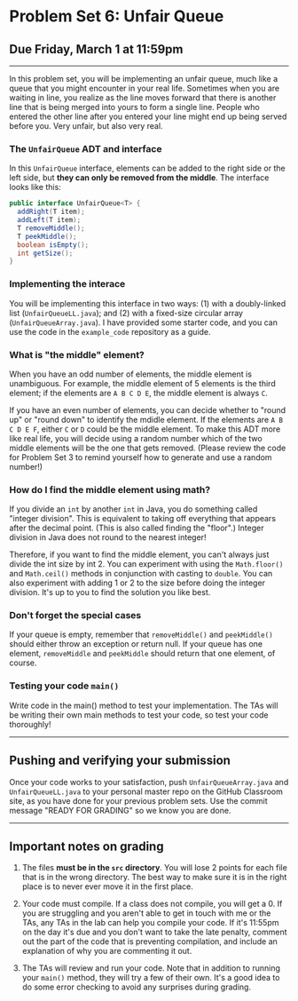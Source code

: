 # Problem Set 6: Unfair Queue
## Due Friday, March 1 at 11:59pm

---

In this problem set, you will be implementing an unfair queue, much like a queue that you might encounter in your real life. Sometimes when you are waiting in line, you realize as the line moves forward that there is another line that is being merged into yours to form a single line. People who entered the other line after you entered your line might end up being served before you. Very unfair, but also very real.

### The `UnfairQueue` ADT and interface

In this `UnfairQueue` interface, elements can be added to the right side or the left side, but **they can only be removed from the middle**. The interface looks like this:

```java
public interface UnfairQueue<T> {
  addRight(T item);
  addLeft(T item);
  T removeMiddle();
  T peekMiddle();
  boolean isEmpty();
  int getSize();
}
```

### Implementing the interace

You will be implementing this interface in two ways: (1) with a doubly-linked list (`UnfairQueueLL.java`); and (2) with a fixed-size circular array (`UnfairQueueArray.java`). I have provided some starter code, and you can use the code in the `example_code` repository as a guide.

### What is "the middle" element?

When you have an odd number of elements, the middle element is unambiguous. For example, the middle element of 5 elements is the third element; if the elements are `A B C D E`, the middle element is always `C`. 

If you have an even number of elements, you can decide whether to "round up" or "round down" to identify the mdidle element. If the elements are `A B C D E F`, either `C` or `D` could be the middle element. To make this ADT more like real life,  you will decide using a random number which of the two middle elements will be the one that gets removed. (Please review the code for Problem Set 3 to remind yourself how to generate and use a random number!)

### How do I find the middle element using math?

If you divide an `int` by another `int` in Java, you do something called "integer division". This is equivalent to taking off everything that appears after the decimal point. (This is also called finding the "floor".) Integer division in Java does not round to the nearest integer! 

Therefore, if you want to find the middle element, you can't always just divide the int size by int 2. You can experiment with using the `Math.floor()` and `Math.ceil()` methods in conjunction with casting to `double`. You can also experiment with adding 1 or 2 to the size before doing the integer division. It's up to you to find the solution you like best.

### Don't forget the special cases
If your queue is empty, remember that `removeMiddle()` and `peekMiddle()` should either throw an exception or return null. If your queue has one element, `removeMiddle` and `peekMiddle` should return that one element, of course.

### Testing your code `main()`

Write code in the main() method to test your implementation. The TAs will be writing their own main methods to test your code, so test your code thoroughly!

---

## Pushing and verifying your submission

Once your code works to your satisfaction, push `UnfairQueueArray.java` and `UnfairQueueLL.java` to your personal master repo on the GitHub Classroom site, as you have done for your previous problem sets. Use the commit message "READY FOR GRADING" so we know you are done. 

---

## Important notes on grading

1. The files **must be in the `src` directory**. You will lose 2 points for each file that is in the wrong directory. The best way to make sure it is in the right place is to never ever move it in the first place.

2. Your code must compile. If a class does not compile, you will get a 0. If you are struggling and you aren't able to get in touch with me or the TAs, any TAs in the lab can help you compile your code. If it's 11:55pm on the day it's due and you don't want to take the late penalty, comment out the part of the code that is preventing compilation, and include an explanation of why you are commenting it out.

3. The TAs will review and run your code. Note that in addition to running your `main()` method, they will try a few of their own. It's a good idea to do some error checking to avoid any surprises during grading.
